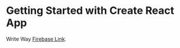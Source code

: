 # Getting Started with Create React App

Write Way [Firebase Link](https://write-way-f1e10.web.app).

